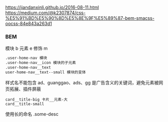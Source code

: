 https://jiandanxinli.github.io/2016-08-11.html
https://medium.com/@k2307874/css-%E5%91%BD%E5%90%8D%E5%8E%9F%E5%89%87-bem-smacss-oocss-84e843a263d1

### BEM

模块 b
元素 e
修饰 m

```sh
.user-home-nav 模块
.user-home-nav__icon 模块的子元素
.user-home-nav__text
user-home-nav__text--small 模块的变体
```

样式名不能包含 ad、guanggao、ads、gg 是广告含义的关键词，避免元素被网页拓展、插件屏蔽

```
card__title-big 卡片__元素-大
card__title-small
```

使用长的命名 .some-desc
